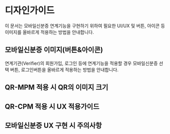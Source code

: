 # 디자인가이드
이 문서는 모바일신분증 연계기능을 구현하기 위하여 필요한 UI/UX 및 버튼, 아이콘 등 이미지를 올바르게 적용하는 방법을 안내합니다.
<br>

## 모바일신분증 이미지(버튼&아이콘)
 연계기관(Verifier)의 회원가입, 로그인 등에 연계기능을 적용할 경우 모바일신분증 선택 버튼, 로그인버튼을 올바르게 적용하는 방법을 안내합니다.

## QR-MPM 적용 시 QR의 이미지 크기

## QR-CPM 적용 시 UX 적용가이드

## 모바일신분증 UX 구현 시 주의사항

